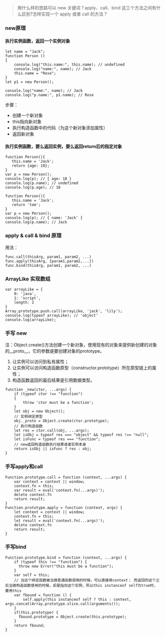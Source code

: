 > 用什么样的思路可以 new 关键词？apply、call、bind 这三个方法之间有什么区别?怎样实现一个 apply 或者 call 的方法？
### new原理
#### 执行实例函数，返回一个实例对象
```
let name = "Jack";
function Person ()
{
    console.log("this.name:", this.name); // undefined
    console.log("name:", name); // Jack
    this.name = "Rose";
}
let p1 = new Person();

console.log("name:", name); // Jack
console.log("p.name:", p1.name); // Rose
```
步骤：
* 创建一个新对象
* this指向新对象
* 执行构造函数中的代码（为这个新对象添加属性）
* 返回新对象

#### 执行实例函数，要么返回实例，要么返回return后的指定对象
```
function Person(){
   this.name = 'Jack';
   return {age: 18};
}
var p = new Person(); 
console.log(p); // { age: 18 }
console.log(p.name); // undefined
console.log(p.age); // 18
```
```
function Person(){
   this.name = 'Jack'; 
   return 'tom';
}
var p = new Person(); 
console.log(p); // { name: 'Jack' }
console.log(p.name); // Jack

```
### apply & call & bind 原理
用法：
```
func.call(thisArg, param1, param2, ...)
func.apply(thisArg, [param1,param2,...])
func.bind(thisArg, param1, param2, ...)
```
### ArrayLike 实现数组
```
var arrayLike = { 
    0: 'java',
    1: 'script',
    length: 2
} 
Array.prototype.push.call(arrayLike, 'jack', 'lily'); 
console.log(typeof arrayLike); // 'object'
console.log(arrayLike);
```
### 手写 new
注：Object.create()方法创建一个新对象，使用现有的对象来提供新创建的对象的__proto__，它的参数是要创建对象的prototype。
1. 让实例可以访问到私有属性；
2. 让实例可以访问构造函数原型（constructor.prototype）所在原型链上的属性；
3. 构造函数返回的最后结果是引用数据类型。
```
function _new(ctor, ...args) {
    if (typeof ctor !== "function")
    {
        throw 'ctor must be a function';
    }
    let obj = new Object(); 
    // 实例绑定原型
    obj._proto = Object.create(ctor.prototype);
    // 执行构造函数
    let res = ctor.call(obj, ...args);
    let isObj = typeof res === "object" && typeof res !== "null";
    let isFunc = typeof res === "function";
    // new返回构造函数执行结果或者实例本身
    return isObj || isFunc ? res : obj;
}
```
### 手写apply和call

```
Function.prototype.call = function (context, ...args) {
    var context = context || window;
    context.fn = this;
    var result = eval('context.fn(...args)');
    delete context.fn
    return result;
}
Function.prototype.apply = function (context, args) {
    let context = context || window;
    context.fn = this;
    let result = eval('context.fn(...args)');
    delete context.fn
    return result;
}
```
### 手写bind
```
Function.prototype.bind = function (context, ...args) {
    if (typeof this !== "function") {
      throw new Error("this must be a function");
    }
    var self = this;
    // 当这个绑定函数被当做普通函数调用的时候，可以直接用context； 而返回的这个之后当做构造函数使用的时候，却是指向这个实例，所以this instanceof self为true时，要用this
    var fbound = function () {
        self.apply(this instanceof self ? this : context, args.concat(Array.prototype.slice.call(arguments)));
    }
    if(this.prototype) {
      fbound.prototype = Object.create(this.prototype);
    }
    return fbound;
}
```